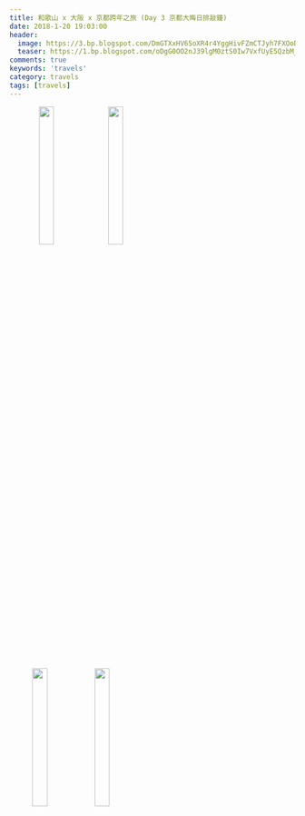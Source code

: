 ```yaml
---
title: 和歌山 x 大阪 x 京都跨年之旅 (Day 3 京都大晦日排敲鐘)
date: 2018-1-20 19:03:00
header:
  image: https://3.bp.blogspot.com/DmGTXxHV65oXR4r4YggHivFZmCTJyh7FXOoDKSb3S-WRfz-QrG6YY8qD4N0kwtaSkTq3spRpUD4=s1600
  teaser: https://1.bp.blogspot.com/oDgG0OO2nJ39lgM0ztS0Iw7VxfUyE5QzbM_qSVKBVBWN_fdrelrT_6-16IEGJvenQwnfEHwvEHE=s1600
comments: true
keywords: 'travels'
category: travels
tags: [travels]
---
```


<figure class="half">
    <img src="https://1.bp.blogspot.com/nhrKNsUmGs0MaQgDj1dKYUSKL8WxXeoyYRQCIOGrGns24iZ6zu0dAiEe7XOpAS4aK_50_feoSDw=s1600" height="25%" width="25%">
    <img src="https://3.bp.blogspot.com/SBBgpXkX9J-HB6MPq2bs7jJospbW_tCZbVmE146ZUswnV7ruG0tqfVk563tW8zc8t7VB0xpGwVQ=s1600" height="25%" width="25%">
</figure>

<figure class="half">
    <img src="https://2.bp.blogspot.com/pkSwDmK6chEkvpsXqy7l7vwL-NOEHGeidlcB32BdPivDRNrmMZQnM1E66Cb9_hYZo6mHhTWBavc=s1600" height="25%" width="25%">
    <img src="https://3.bp.blogspot.com/7HxwMWrtayZ6EqPxMrIpq8JxNV6d6yXIlBFaM3leODCCknWqSUNQvkyL_VWVe4jxerUCsTiAEVo=s1600" height="25%" width="25%">
</figure>
